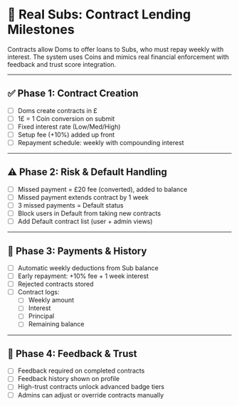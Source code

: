 # 💼 Real Subs: Contract Lending Milestones

Contracts allow Doms to offer loans to Subs, who must repay weekly with interest. The system uses Coins and mimics real financial enforcement with feedback and trust score integration.

---

## ✅ Phase 1: Contract Creation

- [ ] Doms create contracts in £
- [ ] 1£ = 1 Coin conversion on submit
- [ ] Fixed interest rate (Low/Med/High)
- [ ] Setup fee (+10%) added up front
- [ ] Repayment schedule: weekly with compounding interest

---

## ⚠️ Phase 2: Risk & Default Handling

- [ ] Missed payment = £20 fee (converted), added to balance
- [ ] Missed payment extends contract by 1 week
- [ ] 3 missed payments = Default status
- [ ] Block users in Default from taking new contracts
- [ ] Add Default contract list (user + admin views)

---

## 💸 Phase 3: Payments & History

- [ ] Automatic weekly deductions from Sub balance
- [ ] Early repayment: +10% fee + 1 week interest
- [ ] Rejected contracts stored
- [ ] Contract logs:
  - [ ] Weekly amount
  - [ ] Interest
  - [ ] Principal
  - [ ] Remaining balance

---

## 🤝 Phase 4: Feedback & Trust

- [ ] Feedback required on completed contracts
- [ ] Feedback history shown on profile
- [ ] High-trust contracts unlock advanced badge tiers
- [ ] Admins can adjust or override contracts manually
